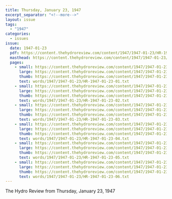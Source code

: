 ```yaml
---
title: Thursday, January 23, 1947
excerpt_separator: "<!--more-->"
layout: issue
tags:
  - "1947"
categories:
  - issues
issue:
  date: 1947-01-23
  pdf: https://content.thehydroreview.com/content/1947/1947-01-23/HR-1947-01-23.pdf
  masthead: https://content.thehydroreview.com/content/1947/1947-01-23/masthead/HR-1947-01-23.jpg
  pages:
    - small: https://content.thehydroreview.com/content/1947/1947-01-23/small/HR-1947-01-23-01.jpg
      large: https://content.thehydroreview.com/content/1947/1947-01-23/large/HR-1947-01-23-01.jpg
      thumb: https://content.thehydroreview.com/content/1947/1947-01-23/thumbnails/HR-1947-01-23-01.jpg
      text: words/1947/1947-01-23/HR-1947-01-23-01.txt
    - small: https://content.thehydroreview.com/content/1947/1947-01-23/small/HR-1947-01-23-02.jpg
      large: https://content.thehydroreview.com/content/1947/1947-01-23/large/HR-1947-01-23-02.jpg
      thumb: https://content.thehydroreview.com/content/1947/1947-01-23/thumbnails/HR-1947-01-23-02.jpg
      text: words/1947/1947-01-23/HR-1947-01-23-02.txt
    - small: https://content.thehydroreview.com/content/1947/1947-01-23/small/HR-1947-01-23-03.jpg
      large: https://content.thehydroreview.com/content/1947/1947-01-23/large/HR-1947-01-23-03.jpg
      thumb: https://content.thehydroreview.com/content/1947/1947-01-23/thumbnails/HR-1947-01-23-03.jpg
      text: words/1947/1947-01-23/HR-1947-01-23-03.txt
    - small: https://content.thehydroreview.com/content/1947/1947-01-23/small/HR-1947-01-23-04.jpg
      large: https://content.thehydroreview.com/content/1947/1947-01-23/large/HR-1947-01-23-04.jpg
      thumb: https://content.thehydroreview.com/content/1947/1947-01-23/thumbnails/HR-1947-01-23-04.jpg
      text: words/1947/1947-01-23/HR-1947-01-23-04.txt
    - small: https://content.thehydroreview.com/content/1947/1947-01-23/small/HR-1947-01-23-05.jpg
      large: https://content.thehydroreview.com/content/1947/1947-01-23/large/HR-1947-01-23-05.jpg
      thumb: https://content.thehydroreview.com/content/1947/1947-01-23/thumbnails/HR-1947-01-23-05.jpg
      text: words/1947/1947-01-23/HR-1947-01-23-05.txt
    - small: https://content.thehydroreview.com/content/1947/1947-01-23/small/HR-1947-01-23-06.jpg
      large: https://content.thehydroreview.com/content/1947/1947-01-23/large/HR-1947-01-23-06.jpg
      thumb: https://content.thehydroreview.com/content/1947/1947-01-23/thumbnails/HR-1947-01-23-06.jpg
      text: words/1947/1947-01-23/HR-1947-01-23-06.txt
---
```


The Hydro Review from Thursday, January 23, 1947

<!--more-->

